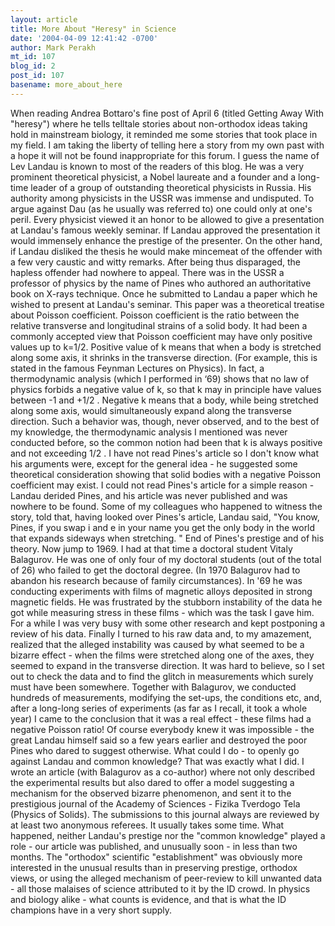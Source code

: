 ```yaml
---
layout: article
title: More About "Heresy" in Science
date: '2004-04-09 12:41:42 -0700'
author: Mark Perakh
mt_id: 107
blog_id: 2
post_id: 107
basename: more_about_here
---
```

When reading Andrea Bottaro's fine post of April 6 (titled Getting Away With "heresy") where he tells telltale stories about non-orthodox ideas taking hold in mainstream biology, it reminded me some stories that took place in my field. I am taking the liberty of telling here a story from my own past with a hope it will not be found inappropriate for this forum. I guess the name of Lev Landau is known to most of the readers of this blog. He was a very prominent theoretical physicist, a Nobel laureate and a founder and a long-time leader of a group of outstanding theoretical physicists in Russia. His authority among physicists in the USSR was immense and undisputed. To argue against Dau (as he usually was referred to) one could only at one's peril. Every physicist viewed it an honor to be allowed to give a presentation at Landau's famous weekly seminar. If Landau approved the presentation it would immensely enhance the prestige of the presenter. On the other hand, if Landau disliked the thesis he would make mincemeat of the offender with a few very caustic and witty remarks.  After being thus disparaged, the hapless offender had nowhere to appeal.  There was in the USSR a professor of physics by the name of Pines who authored an authoritative book on X-rays technique. Once he submitted to Landau a paper which he wished to present at Landau's seminar. This paper was a theoretical treatise about Poisson coefficient. Poisson coefficient is the ratio between the relative transverse and longitudinal strains of a solid body. It had been a commonly accepted view that Poisson coefficient may have only positive values up to k=1/2. Positive value of k means that when a body is stretched along some axis, it shrinks in the transverse direction. (For example, this is stated in the famous Feynman Lectures on Physics). In fact, a thermodynamic analysis (which I performed in ‘69) shows that no law of physics forbids a negative value of k, so that k may in principle have values between -1 and +1/2 . Negative k means that a body, while being stretched along some axis, would simultaneously expand along the transverse direction.  Such a behavior was, though, never observed, and to the best of my knowledge, the thermodynamic analysis I mentioned was never conducted before, so the common notion had been that k is always positive and not exceeding 1/2 .  I have not read Pines's article so I don't know what his arguments were, except for the general idea - he suggested some theoretical consideration showing that solid bodies with a negative Poisson coefficient may exist. I could not read Pines's article for a simple reason - Landau derided Pines, and his article was never published and was nowhere to be found.  Some of my colleagues who happened to witness the story, told that, having looked over Pines's article, Landau said, "You know, Pines, if you swap i and e in your name you get the only body in the world that expands sideways when stretching. " End of Pines's prestige and of his theory. Now jump to 1969. I had at that time a doctoral student Vitaly Balagurov. He was one of only four of my doctoral students (out of the total of 26) who failed to get the doctoral degree.  (In 1970 Balagurov had to abandon his research because of family circumstances). In '69 he was conducting experiments with films of magnetic alloys deposited in strong magnetic fields. He was frustrated by the stubborn instability of the data he got while measuring stress in these films - which was the task I gave him. For a while I was very busy with some other research and kept postponing a review of his data. Finally I turned to his raw data and, to my amazement, realized that the alleged instability was caused by what seemed to be a bizarre effect - when the films were stretched along one of the axes, they seemed to expand in the transverse direction.  It was hard to believe, so I set out to check the data and to find the glitch in measurements which surely must have been somewhere. Together with Balagurov, we conducted hundreds of measurements, modifying the set-ups, the conditions etc, and, after a long-long series of experiments (as far as I recall, it took a whole year) I came to the conclusion that it was a real effect - these films had a negative Poisson ratio! Of course everybody knew it was impossible - the great Landau himself said so a few years earlier and destroyed the poor Pines who dared to suggest otherwise. What could I do - to openly go against Landau and common knowledge?  That was exactly what I did. I wrote an article (with Balagurov as a co-author) where not only described the experimental results but also dared to offer a model suggesting a mechanism for the observed bizarre phenomenon, and sent it to the  prestigious journal of the Academy of Sciences - Fizika Tverdogo Tela (Physics of Solids). The submissions to this journal always are reviewed by at least two anonymous referees. It usually takes some time. What happened, neither Landau's prestige nor the "common knowledge" played a role - our article was published, and unusually soon - in less than two months.  The "orthodox" scientific "establishment" was obviously more interested in the unusual results than in preserving prestige, orthodox views, or using the alleged mechanism of peer-review to kill unwanted data - all those malaises of science attributed to it by the ID crowd. In physics and biology alike - what counts is evidence, and that is what the ID champions have in a very short supply.
